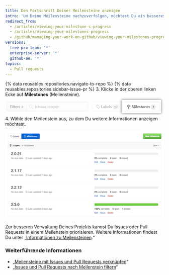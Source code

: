 ```yaml
---
title: Den Fortschritt Deiner Meilensteine anzeigen
intro: 'Um Deine Meilensteine nachzuverfolgen, möchtest Du ein besseres Verständnis darüber, wie viele offene Issues und Pull Requests verbleiben.'
redirect_from:
  - /articles/viewing-your-milestone-s-progress
  - /articles/viewing-your-milestones-progress
  - /github/managing-your-work-on-github/viewing-your-milestones-progress
versions:
  free-pro-team: '*'
  enterprise-server: '*'
  github-ae: '*'
topics:
  - Pull requests
---
```

{% data reusables.repositories.navigate-to-repo %}
{% data reusables.repositories.sidebar-issue-pr %}
3. Klicke in der oberen linken Ecke auf **Milestones** (Meilensteine). ![Schaltfläche „Issues Milestone“ (Meilenstein erstellen)](/assets/images/help/issues/issues_milestone_button.png)
4. Wähle den Meilenstein aus, zu dem Du weitere Informationen anzeigen möchtest.

![Überblick zu „Issues Milestone“ (Meilenstein für Issues)](/assets/images/help/issues/issues_milestone_overview.png)

Zur besseren Verwaltung Deines Projekts kannst Du Issues oder Pull Requests in einem Meilenstein priorisieren. Weitere Informationen findest Du unter „[Informationen zu Meilensteinen](/articles/about-milestones#prioritizing-issues-and-pull-requests-in-milestones).“

### Weiterführende Informationen

* „[Meilensteine mit Issues und Pull Requests verknüpfen](/articles/associating-milestones-with-issues-and-pull-requests)“
* „[Issues und Pull Requests nach Meilenstein filtern](/articles/filtering-issues-and-pull-requests-by-milestone)“
